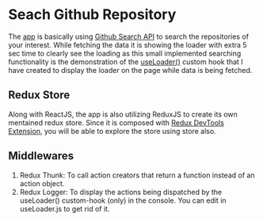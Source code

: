 # Seach Github Repository

The <a href="https://darshanmaradiya.github.io/search-github-repository/">app</a> is basically using <a href="https://docs.github.com/en/rest/reference/search#search-repositories">Github Search API</a> to search the repositories of your interest. While fetching the data it is showing the loader with extra 5 sec time to clearly see the loading as this small implemented searching functionality is the demonstration of the <a href="https://github.com/DarshanMaradiya/useLoader-custom-hook">useLoader()</a> custom hook that I have created to display the loader on the page while data is being fetched.

## Redux Store
Along with ReactJS, the app is also utilizing ReduxJS to create its own mentained redux store. Since it is composed with <a href="https://github.com/zalmoxisus/redux-devtools-extension">Redux DevTools Extension</a>, you will be able to explore the store using store also.

## Middlewares
1) Redux Thunk: To call action creators that return a function instead of an action object.
2) Redux Logger: To display the actions being dispatched by the useLoader() custom-hook (only) in the console. You can edit in useLoader.js to get rid of it.
